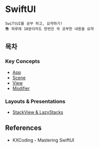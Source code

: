 
# SwiftUI
```
SwiftUI를 공부 하고, 요약하기!
📚 하루에 10분이라도 한번은 꼭 공부한 내용을 요약
```
## 목차

### Key Concepts
 - [App](./KeyConcepts/App.md)
 - [Scene](./KeyConcepts/Scene.md)
 - [View](./KeyConcepts/View.md)
 - [Modifier](./KeyConcepts/Modifier.md)
 
### Layouts & Presentations
 - [StackView & LazyStacks](./LayoutsAndPresentations/Stack.md)

## References
 - KXCoding - Mastering SwiftUI
